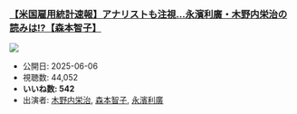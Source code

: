 ### [【米国雇用統計速報】アナリストも注視…永濱利廣・木野内栄治の読みは!?【森本智子】](https://www.youtube.com/watch?v=RZ3FHNX7cUQ)
[![](https://img.youtube.com/vi/RZ3FHNX7cUQ/sddefault.jpg)](https://www.youtube.com/watch?v=RZ3FHNX7cUQ)
-   公開日: 2025-06-06
-   視聴数: 44,052
-   **いいね数: 542**
-   出演者: [木野内栄治](/rehacq_fan/people/木野内栄治 "wikilink"), [森本智子](/rehacq_fan/people/森本智子 "wikilink"), [永濱利廣](/rehacq_fan/people/永濱利廣 "wikilink")
